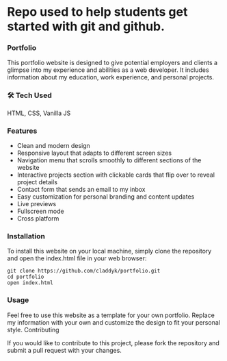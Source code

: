 # Repo used to help students get started with git and github.

### Portfolio

This portfolio website is designed to give potential employers and clients a glimpse into my experience and abilities as a web developer. It includes information about my education, work experience, and personal projects.
### 🛠 Tech Used
HTML, CSS, Vanilla JS


### Features

- Clean and modern design
- Responsive layout that adapts to different screen sizes
- Navigation menu that scrolls smoothly to different sections of the website
- Interactive projects section with clickable cards that flip over to reveal project details
- Contact form that sends an email to my inbox
- Easy customization for personal branding and content updates
- Live previews
- Fullscreen mode
- Cross platform


### Installation

To install this website on your local machine, simply clone the repository and open the index.html file in your web browser:

```
git clone https://github.com/claddyk/portfolio.git  
cd portfolio
open index.html

```

### Usage

Feel free to use this website as a template for your own portfolio. Replace my information with your own and customize the design to fit your personal style. Contributing

If you would like to contribute to this project, please fork the repository and submit a pull request with your changes.
